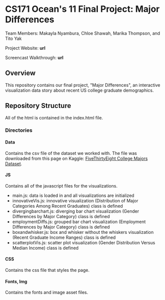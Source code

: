 # CS171 Ocean's 11 Final Project: Major Differences
Team Members: Makayla Nyambura, Chloe Shawah, Marika Thompson, and Tito Yak

Project Website: **url**

Screencast Walkthrough: **url**

## Overview

This repository contains our final project, "Major Differences", an interactive visualization data story about recent US college graduate demographics.

## Repository Structure

All of the html is contained in the index.html file. 

### Directories

#### Data
Contains the csv file of the dataset we worked with. The file was downloaded from this page on Kaggle: [FiveThirtyEight College Majors Dataset](https://www.kaggle.com/fivethirtyeight/fivethirtyeight-college-majors-dataset?select=recent-grads.csv).

#### JS
Contains all of the javascript files for the visualizations. 
- main.js: data is loaded in and all visualizations are initialized 
- innovativeVis.js: innovative visualization (Distribution of Major Categories Among Recent Graduates) class is defined
- divergingbarchart.js: diverging bar chart visualization (Gender Differences by Major Category) class is defined
- employmentDiffs.js: grouped bar chart visualization (Employment Differences by Major Category) class is defined
- boxandwhisker.js: box and whisker without the whiskers visualization (Recent Graduate Income Ranges) class is defined
- scatterplotVis.js: scatter plot visualization (Gender Distribution Versus Median Income) class is defined

#### CSS
Contains the css file that styles the page.

#### Fonts, Img
Contains the fonts and image asset files.

